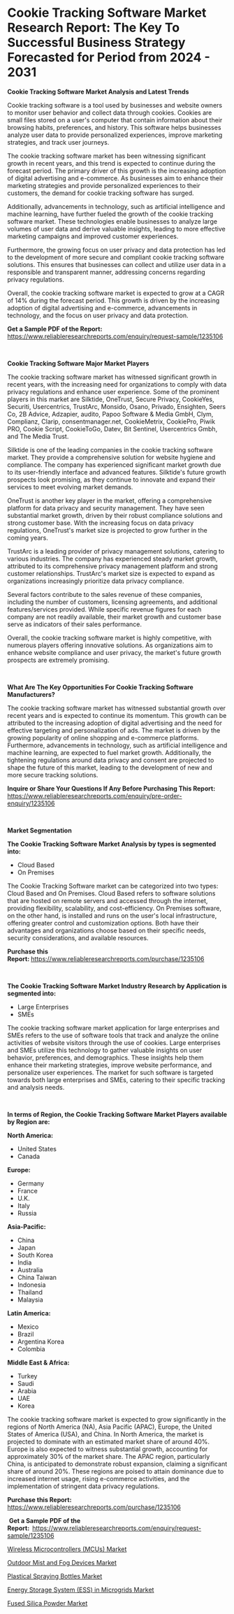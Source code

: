 <p><h1>Cookie Tracking Software Market Research Report: The Key To Successful Business Strategy Forecasted for Period from 2024 - 2031</h1></p><p><strong>Cookie Tracking Software Market Analysis and Latest Trends</strong></p>
<p><p>Cookie tracking software is a tool used by businesses and website owners to monitor user behavior and collect data through cookies. Cookies are small files stored on a user's computer that contain information about their browsing habits, preferences, and history. This software helps businesses analyze user data to provide personalized experiences, improve marketing strategies, and track user journeys.</p><p>The cookie tracking software market has been witnessing significant growth in recent years, and this trend is expected to continue during the forecast period. The primary driver of this growth is the increasing adoption of digital advertising and e-commerce. As businesses aim to enhance their marketing strategies and provide personalized experiences to their customers, the demand for cookie tracking software has surged.</p><p>Additionally, advancements in technology, such as artificial intelligence and machine learning, have further fueled the growth of the cookie tracking software market. These technologies enable businesses to analyze large volumes of user data and derive valuable insights, leading to more effective marketing campaigns and improved customer experiences.</p><p>Furthermore, the growing focus on user privacy and data protection has led to the development of more secure and compliant cookie tracking software solutions. This ensures that businesses can collect and utilize user data in a responsible and transparent manner, addressing concerns regarding privacy regulations.</p><p>Overall, the cookie tracking software market is expected to grow at a CAGR of 14% during the forecast period. This growth is driven by the increasing adoption of digital advertising and e-commerce, advancements in technology, and the focus on user privacy and data protection.</p></p>
<p><strong>Get a Sample PDF of the Report:&nbsp;</strong> <a href="https://www.reliableresearchreports.com/enquiry/request-sample/1235106">https://www.reliableresearchreports.com/enquiry/request-sample/1235106</a></p>
<p>&nbsp;</p>
<p><strong>Cookie Tracking Software Major Market Players</strong></p>
<p><p>The cookie tracking software market has witnessed significant growth in recent years, with the increasing need for organizations to comply with data privacy regulations and enhance user experience. Some of the prominent players in this market are Silktide, OneTrust, Secure Privacy, CookieYes, Securiti, Usercentrics, TrustArc, Monsido, Osano, Privado, Ensighten, Seers Co, 2B Advice, Adzapier, audito, Papoo Software & Media GmbH, Clym, Complianz, Clarip, consentmanager.net, CookieMetrix, CookiePro, Piwik PRO, Cookie Script, CookieToGo, Datev, Bit Sentinel, Usercentrics Gmbh, and The Media Trust.</p><p>Silktide is one of the leading companies in the cookie tracking software market. They provide a comprehensive solution for website hygiene and compliance. The company has experienced significant market growth due to its user-friendly interface and advanced features. Silktide's future growth prospects look promising, as they continue to innovate and expand their services to meet evolving market demands.</p><p>OneTrust is another key player in the market, offering a comprehensive platform for data privacy and security management. They have seen substantial market growth, driven by their robust compliance solutions and strong customer base. With the increasing focus on data privacy regulations, OneTrust's market size is projected to grow further in the coming years.</p><p>TrustArc is a leading provider of privacy management solutions, catering to various industries. The company has experienced steady market growth, attributed to its comprehensive privacy management platform and strong customer relationships. TrustArc's market size is expected to expand as organizations increasingly prioritize data privacy compliance.</p><p>Several factors contribute to the sales revenue of these companies, including the number of customers, licensing agreements, and additional features/services provided. While specific revenue figures for each company are not readily available, their market growth and customer base serve as indicators of their sales performance.</p><p>Overall, the cookie tracking software market is highly competitive, with numerous players offering innovative solutions. As organizations aim to enhance website compliance and user privacy, the market's future growth prospects are extremely promising.</p></p>
<p>&nbsp;</p>
<p><strong>What Are The Key Opportunities For Cookie Tracking Software Manufacturers?</strong></p>
<p><p>The cookie tracking software market has witnessed substantial growth over recent years and is expected to continue its momentum. This growth can be attributed to the increasing adoption of digital advertising and the need for effective targeting and personalization of ads. The market is driven by the growing popularity of online shopping and e-commerce platforms. Furthermore, advancements in technology, such as artificial intelligence and machine learning, are expected to fuel market growth. Additionally, the tightening regulations around data privacy and consent are projected to shape the future of this market, leading to the development of new and more secure tracking solutions.</p></p>
<p><strong>Inquire or Share Your Questions If Any Before Purchasing This Report:</strong> <a href="https://www.reliableresearchreports.com/enquiry/pre-order-enquiry/1235106">https://www.reliableresearchreports.com/enquiry/pre-order-enquiry/1235106</a></p>
<p>&nbsp;</p>
<p><strong>Market Segmentation</strong></p>
<p><strong>The Cookie Tracking Software Market Analysis by types is segmented into:</strong></p>
<p><ul><li>Cloud Based</li><li>On Premises</li></ul></p>
<p><p>The Cookie Tracking Software market can be categorized into two types: Cloud Based and On Premises. Cloud Based refers to software solutions that are hosted on remote servers and accessed through the internet, providing flexibility, scalability, and cost-efficiency. On Premises software, on the other hand, is installed and runs on the user's local infrastructure, offering greater control and customization options. Both have their advantages and organizations choose based on their specific needs, security considerations, and available resources.</p></p>
<p><strong>Purchase this Report:&nbsp;</strong><a href="https://www.reliableresearchreports.com/purchase/1235106">https://www.reliableresearchreports.com/purchase/1235106</a></p>
<p>&nbsp;</p>
<p><strong>The Cookie Tracking Software Market Industry Research by Application is segmented into:</strong></p>
<p><ul><li>Large Enterprises</li><li>SMEs</li></ul></p>
<p><p>The cookie tracking software market application for large enterprises and SMEs refers to the use of software tools that track and analyze the online activities of website visitors through the use of cookies. Large enterprises and SMEs utilize this technology to gather valuable insights on user behavior, preferences, and demographics. These insights help them enhance their marketing strategies, improve website performance, and personalize user experiences. The market for such software is targeted towards both large enterprises and SMEs, catering to their specific tracking and analysis needs.</p></p>
<p>&nbsp;</p>
<p><strong>In terms of Region, the Cookie Tracking Software Market Players available by Region are:</strong></p>
<p>
    <p> <strong> North America: </strong>
        <ul>
            <li>United States</li>
            <li>Canada</li>
        </ul>
        </p> 
    <p> <strong> Europe: </strong>
        <ul>
            <li>Germany</li>
            <li>France</li>
            <li>U.K.</li>
            <li>Italy</li>
            <li>Russia</li>
        </ul>
        </p> 
    <p> <strong> Asia-Pacific: </strong>
        <ul>
            <li>China</li>
            <li>Japan</li>
            <li>South Korea</li>
            <li>India</li>
            <li>Australia</li>
            <li>China Taiwan</li>
            <li>Indonesia</li>
            <li>Thailand</li>
            <li>Malaysia</li>
        </ul>
        </p> 
    <p> <strong> Latin America: </strong>
        <ul>
            <li>Mexico</li>
            <li>Brazil</li>
            <li>Argentina Korea</li>
            <li>Colombia</li>
        </ul>
        </p> 
    <p> <strong> Middle East & Africa: </strong>
        <ul>
            <li>Turkey</li>
            <li>Saudi</li>
            <li>Arabia</li>
            <li>UAE</li>
            <li>Korea</li>
        </ul>
    </p>
    </p>
<p><p>The cookie tracking software market is expected to grow significantly in the regions of North America (NA), Asia Pacific (APAC), Europe, the United States of America (USA), and China. In North America, the market is projected to dominate with an estimated market share of around 40%. Europe is also expected to witness substantial growth, accounting for approximately 30% of the market share. The APAC region, particularly China, is anticipated to demonstrate robust expansion, claiming a significant share of around 20%. These regions are poised to attain dominance due to increased internet usage, rising e-commerce activities, and the implementation of stringent data privacy regulations.</p></p>
<p><strong>Purchase this Report: </strong><a href="https://www.reliableresearchreports.com/purchase/1235106">https://www.reliableresearchreports.com/purchase/1235106</a></p>
<p>&nbsp;<strong>Get a Sample PDF of the Report:&nbsp;&nbsp;</strong><a href="https://www.reliableresearchreports.com/enquiry/request-sample/1235106">https://www.reliableresearchreports.com/enquiry/request-sample/1235106</a></p>
<p><strong></strong></p>
<p><p><a href="https://medium.com/@kavonhansen/wireless-microcontrollers-mcus-market-outlook-industry-overview-and-forecast-2024-to-2031-2d8568ed4689">Wireless Microcontrollers (MCUs) Market</a></p><p><a href="https://medium.com/@kavonhansen/outdoor-mist-and-fog-devices-market-research-report-its-history-and-forecast-2024-to-2031-10ca2d848f17">Outdoor Mist and Fog Devices Market</a></p><p><a href="https://medium.com/@kavonhansen/plastical-spraying-bottles-market-the-key-to-successful-business-strategy-forecast-till-2031-7cb0a67ea603">Plastical Spraying Bottles Market</a></p><p><a href="https://medium.com/@kavonhansen/energy-storage-system-ess-in-microgrids-market-trends-forecast-and-competitive-analysis-to-2065e5b07cef">Energy Storage System (ESS) in Microgrids Market</a></p><p><a href="https://medium.com/@kavonhansen/fused-silica-powder-market-outlook-industry-overview-and-forecast-2024-to-2031-4b5efa2ca310">Fused Silica Powder Market</a></p></p>